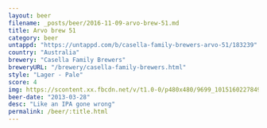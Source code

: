 ```yaml
---
layout: beer
filename: _posts/beer/2016-11-09-arvo-brew-51.md
title: Arvo brew 51
category: beer
untappd: "https://untappd.com/b/casella-family-brewers-arvo-51/183239"
country: "Australia"
brewery: "Casella Family Brewers"
breweryURL: "/brewery/casella-family-brewers.html"
style: "Lager - Pale"
score: 4
img: https://scontent.xx.fbcdn.net/v/t1.0-0/p480x480/9699_10151602278498745_506265925_n.jpg?oh=97c3d812ec5ad451f66e19a6f844c903&oe=5A04A629
beer-date: "2013-03-28"
desc: "Like an IPA gone wrong"
permalink: /beer/:title.html
---
```

